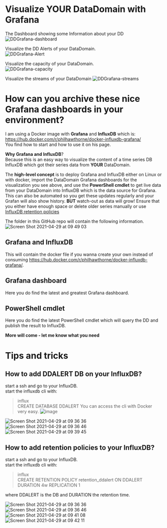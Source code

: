 # Visualize YOUR DataDomain with Grafana

The Dashboard showing some Information about your DD 
![DDGrafana-dashboard](https://user-images.githubusercontent.com/17120076/116391028-f5210800-a81e-11eb-923c-2f649867e92e.gif) 

Visualize the DD Alerts of your DataDomain.   
![DDGrafana-Alert](https://user-images.githubusercontent.com/17120076/116391246-32859580-a81f-11eb-8d0f-ca799d2c55ca.gif) 

Visualize the capacity of your DataDomain.  
![DDGrafana-capacity](https://user-images.githubusercontent.com/17120076/116391358-5943cc00-a81f-11eb-8bc3-5bd4878a1625.gif) 

Visualize the streams of your DataDomain
![DDGrafana-streams](https://user-images.githubusercontent.com/17120076/116391883-01f22b80-a820-11eb-95f5-e02b007dd085.gif) 

# How can you archive these nice Grafana dashboards in your environment?   

I am using a Docker image with **Grafana** and **InfluxDB** which is:    
https://hub.docker.com/r/philhawthorne/docker-influxdb-grafana/     
You find how to start and how to use it on his page.

**Why Grafana and InfluxDB**?   
Because this is an easy way to visualize the content of a time series DB InfluxDB which got their series data from **YOUR** DataDomain.  

The **high-level concept** is to deploy Grafana and InfluxDB either on Linux or with docker, import the DataDomain Grafana dashboards for the visualization you see above, and use the **PowerShell cmdlet** to get live data from your DataDomain into InfluxDB which is the data source for Grafana. This can also be automated so you get these updates regularly and your Grafan will also show history. **BUT** watch-out as data will grow! Ensure that you either have enough space or delete older series manually or use [InfluxDB retention policies](https://docs.influxdata.com/influxdb/v1.8/guides/downsample_and_retain/)


The folder in this GitHub repo will contain the following information.   
![Screen Shot 2021-04-29 at 09 49 03](https://user-images.githubusercontent.com/17120076/116518131-2ad1f980-a8d0-11eb-9a75-93480a258c36.png)

## Grafana and InfluxDB  
This will contain the docker file if you wanna create your own instead of consuming https://hub.docker.com/r/philhawthorne/docker-influxdb-grafana/.                   
## Grafana dashboard  
Here you do find the latest and greatest Grafana dashboard. 

## PowerShell cmdlet  
Here you do find the latest PowerShell cmdlet which will query the DD and publish the result to InfluxDB.             

**More will come - let me know what you need**
# Tips and tricks

## How to add DDALERT DB on your InfluxDB?
start a ssh and go to your InfluxDB.   
start the influxdb cli with:   
>influx  
>CREATE DATABASE DDALERT
You can access the cli with Docker very easy. 
![image](https://user-images.githubusercontent.com/17120076/116521851-c7969600-a8d4-11eb-8ce9-ac930a647172.png)


![Screen Shot 2021-04-29 at 09 36 36](https://user-images.githubusercontent.com/17120076/116517030-a632ab80-a8ce-11eb-9679-37e3a237103a.png)   
![Screen Shot 2021-04-29 at 09 36 46](https://user-images.githubusercontent.com/17120076/116517045-aa5ec900-a8ce-11eb-9ba8-67d3b11801b8.png)   
![Screen Shot 2021-04-29 at 09 39 45](https://user-images.githubusercontent.com/17120076/116517410-340e9680-a8cf-11eb-8d9b-5c4a3d5b0043.png)    

## How to add retention policies to your InfluxDB?
start a ssh and go to your InfluxDB.   
start the influxdb cli with:   
>influx   
>CREATE RETENTION POLICY retention_ddalert ON DDALERT DURATION 4w REPLICATION 1  

where DDALERT is the DB and DURATION the retention time.  

![Screen Shot 2021-04-29 at 09 36 36](https://user-images.githubusercontent.com/17120076/116517030-a632ab80-a8ce-11eb-9679-37e3a237103a.png)    
![Screen Shot 2021-04-29 at 09 36 46](https://user-images.githubusercontent.com/17120076/116517045-aa5ec900-a8ce-11eb-9ba8-67d3b11801b8.png)      
![Screen Shot 2021-04-29 at 09 41 08](https://user-images.githubusercontent.com/17120076/116517429-3bce3b00-a8cf-11eb-9958-c8686a2ef160.png)   
![Screen Shot 2021-04-29 at 09 42 11](https://user-images.githubusercontent.com/17120076/116517437-3e309500-a8cf-11eb-8f8d-34761a0076ff.png)      


